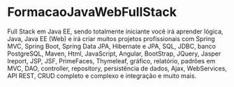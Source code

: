 # FormacaoJavaWebFullStack
Full Stack em Java EE, sendo totalmente iniciante você irá aprender lógica, Java, Java EE (Web) e irá criar muitos projetos profissionais com Spring MVC, Spring Boot, Spring Data JPA, Hibernate e JPA, SQL, JDBC, banco PostgreSQL, Maven, Html, JavaScript, Angular, BootStrap, JQuery, Jasper Ireport, JSP, JSF, PrimeFaces, Thymeleaf, gráfico, relatório, padrões em MVC, DAO, controller, repository, persistência de dados, Ajax, WebServices, API REST, CRUD completo e complexo e integração e muito mais.
